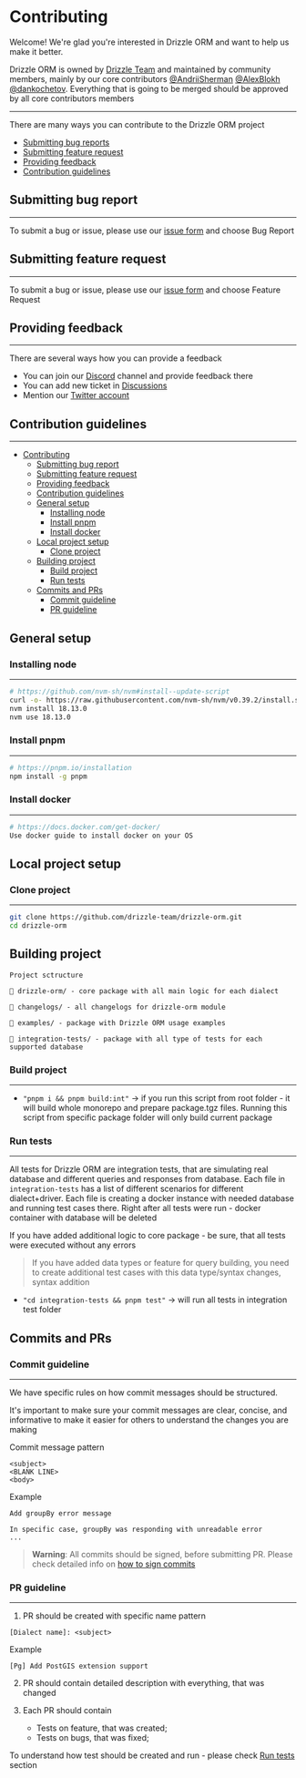 # Contributing

Welcome! We're glad you're interested in Drizzle ORM and want to help us make it better.

Drizzle ORM is owned by [Drizzle Team](https://drizzle.team) and maintained by community members, mainly by our core contributors [@AndriiSherman](https://github.com/AndriiSherman) [@AlexBlokh](https://github.com/AlexBlokh) [@dankochetov](https://github.com/dankochetov). Everything that is going to be merged should be approved by all core contributors members

---

There are many ways you can contribute to the Drizzle ORM project

- [Submitting bug reports](#bugreport)
- [Submitting feature request](#featurerequest)
- [Providing feedback](#feedback)
- [Contribution guidelines](#contributing)

## <a name="bugreport"></a> Submitting bug report

---

To submit a bug or issue, please use our [issue form](https://github.com/drizzle-team/drizzle-orm/issues/new/choose) and choose Bug Report

## <a name="featurerequest"></a> Submitting feature request

---

To submit a bug or issue, please use our [issue form](https://github.com/drizzle-team/drizzle-orm/issues/new/choose) and choose Feature Request

## <a name="feedback"></a> Providing feedback

---

There are several ways how you can provide a feedback

- You can join our [Discord](https://discord.gg/yfjTbVXMW4) channel and provide feedback there
- You can add new ticket in [Discussions](https://github.com/drizzle-team/drizzle-orm/discussions)
- Mention our [Twitter account](https://twitter.com/DrizzleOrm)

## <a name="contributing"></a> Contribution guidelines

---

- [Contributing](#contributing)
  - [Submitting bug report](#-submitting-bug-report)
  - [Submitting feature request](#-submitting-feature-request)
  - [Providing feedback](#-providing-feedback)
  - [Contribution guidelines](#-contribution-guidelines)
  - [General setup](#-general-setup)
    - [Installing node](#-installing-node)
    - [Install pnpm](#-install-pnpm)
    - [Install docker](#-install-docker)
  - [Local project setup](#-local-project-setup)
    - [Clone project](#-clone-project)
  - [Building project](#-building-project)
    - [Build project](#-build-project)
    - [Run tests](#-run-tests)
  - [Commits and PRs](#-commits-and-prs)
    - [Commit guideline](#-commit-guideline)
    - [PR guideline](#-pr-guideline)

## <a name="general-setup"></a> General setup

### <a name="installing-node"></a> Installing node

---

```bash
# https://github.com/nvm-sh/nvm#install--update-script
curl -o- https://raw.githubusercontent.com/nvm-sh/nvm/v0.39.2/install.sh | bash
nvm install 18.13.0
nvm use 18.13.0
```

### <a name="installing-pnpm"></a> Install pnpm

---

```bash
# https://pnpm.io/installation
npm install -g pnpm
```

### <a name="installing-docker"></a> Install docker

---

```bash
# https://docs.docker.com/get-docker/
Use docker guide to install docker on your OS
```

## <a name="local-project-setup"></a> Local project setup

### <a name="clone-project"></a> Clone project

---

```bash
git clone https://github.com/drizzle-team/drizzle-orm.git
cd drizzle-orm
```

## <a name="building-project"></a> Building project

```
Project sctructure

📂 drizzle-orm/ - core package with all main logic for each dialect

📂 changelogs/ - all changelogs for drizzle-orm module

📂 examples/ - package with Drizzle ORM usage examples

📂 integration-tests/ - package with all type of tests for each supported database
```

### <a name="build-project"></a> Build project

---

- `"pnpm i && pnpm build:int"` -> if you run this script from root folder - it will build whole monorepo and prepare package.tgz files. Running this script from specific package folder will only build current package

### <a name="run-tests"></a> Run tests

---
All tests for Drizzle ORM are integration tests, that are simulating real database and different queries and responses from database. Each file in `integration-tests` has a list of different scenarios for different dialect+driver. Each file is creating a docker instance with needed database and running test cases there. Right after all tests were run - docker container with database will be deleted

If you have added additional logic to core package - be sure, that all tests were executed without any errors

> If you have added data types or feature for query building, you need to create additional test cases with this data type/syntax changes, syntax addition

- `"cd integration-tests && pnpm test"` -> will run all tests in integration test folder

## <a name="commits-pr"></a> Commits and PRs

### <a name="commit-guideline"></a> Commit guideline

---

We have specific rules on how commit messages should be structured.

It's important to make sure your commit messages are clear, concise, and informative to make it easier for others to understand the changes you are making

Commit message pattern

```
<subject>
<BLANK LINE>
<body>
```

Example

```
Add groupBy error message

In specific case, groupBy was responding with unreadable error
...
```

> **Warning**:
> All commits should be signed, before submitting PR. Please check detailed info on [how to sign commits](https://docs.github.com/en/authentication/managing-commit-signature-verification/about-commit-signature-verification)

### <a name="pr-guideline"></a> PR guideline

---

1. PR should be created with specific name pattern

```
[Dialect name]: <subject>
```

Example

```
[Pg] Add PostGIS extension support
```

2. PR should contain detailed description with everything, that was changed

3. Each PR should contain
    - Tests on feature, that was created;
    - Tests on bugs, that was fixed;

To understand how test should be created and run - please check [Run tests](#-run-tests) section
